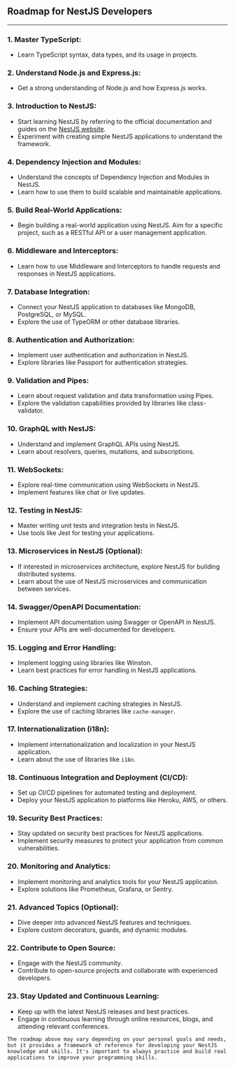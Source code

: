 ## Roadmap for NestJS Developers
-----------------------------

### 1\. Master TypeScript:

-   Learn TypeScript syntax, data types, and its usage in projects.

### 2\. Understand Node.js and Express.js:

-   Get a strong understanding of Node.js and how Express.js works.

### 3\. Introduction to NestJS:

-   Start learning NestJS by referring to the official documentation and guides on the [NestJS website](https://nestjs.com/).
-   Experiment with creating simple NestJS applications to understand the framework.

### 4\. Dependency Injection and Modules:

-   Understand the concepts of Dependency Injection and Modules in NestJS.
-   Learn how to use them to build scalable and maintainable applications.

### 5\. Build Real-World Applications:

-   Begin building a real-world application using NestJS. Aim for a specific project, such as a RESTful API or a user management application.

### 6\. Middleware and Interceptors:

-   Learn how to use Middleware and Interceptors to handle requests and responses in NestJS applications.

### 7\. Database Integration:

-   Connect your NestJS application to databases like MongoDB, PostgreSQL, or MySQL.
-   Explore the use of TypeORM or other database libraries.

### 8\. Authentication and Authorization:

-   Implement user authentication and authorization in NestJS.
-   Explore libraries like Passport for authentication strategies.

### 9\. Validation and Pipes:

-   Learn about request validation and data transformation using Pipes.
-   Explore the validation capabilities provided by libraries like class-validator.

### 10\. GraphQL with NestJS:

-   Understand and implement GraphQL APIs using NestJS.
-   Learn about resolvers, queries, mutations, and subscriptions.

### 11\. WebSockets:

-   Explore real-time communication using WebSockets in NestJS.
-   Implement features like chat or live updates.

### 12\. Testing in NestJS:

-   Master writing unit tests and integration tests in NestJS.
-   Use tools like Jest for testing your applications.

### 13\. Microservices in NestJS (Optional):

-   If interested in microservices architecture, explore NestJS for building distributed systems.
-   Learn about the use of NestJS microservices and communication between services.

### 14\. Swagger/OpenAPI Documentation:

-   Implement API documentation using Swagger or OpenAPI in NestJS.
-   Ensure your APIs are well-documented for developers.

### 15\. Logging and Error Handling:

-   Implement logging using libraries like Winston.
-   Learn best practices for error handling in NestJS applications.

### 16\. Caching Strategies:

-   Understand and implement caching strategies in NestJS.
-   Explore the use of caching libraries like `cache-manager`.

### 17\. Internationalization (i18n):

-   Implement internationalization and localization in your NestJS application.
-   Learn about the use of libraries like `i18n`.

### 18\. Continuous Integration and Deployment (CI/CD):

-   Set up CI/CD pipelines for automated testing and deployment.
-   Deploy your NestJS application to platforms like Heroku, AWS, or others.

### 19\. Security Best Practices:

-   Stay updated on security best practices for NestJS applications.
-   Implement security measures to protect your application from common vulnerabilities.

### 20\. Monitoring and Analytics:

-   Implement monitoring and analytics tools for your NestJS application.
-   Explore solutions like Prometheus, Grafana, or Sentry.

### 21\. Advanced Topics (Optional):

-   Dive deeper into advanced NestJS features and techniques.
-   Explore custom decorators, guards, and dynamic modules.

### 22\. Contribute to Open Source:

-   Engage with the NestJS community.
-   Contribute to open-source projects and collaborate with experienced developers.

### 23\. Stay Updated and Continuous Learning:

-   Keep up with the latest NestJS releases and best practices.
-   Engage in continuous learning through online resources, blogs, and attending relevant conferences.


```The roadmap above may vary depending on your personal goals and needs, but it provides a framework of reference for developing your NestJS knowledge and skills. It's important to always practice and build real applications to improve your programming skills.```
